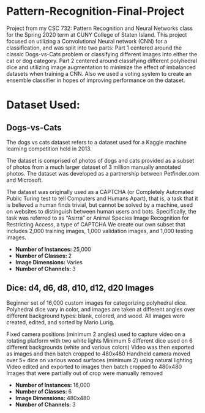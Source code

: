 # Pattern-Recognition-Final-Project
Project from my CSC 732: Pattern Recognition and Neural Networks class for the Spring 2020 term at CUNY College of Staten Island. This project focused on utilizing a Convolutional Neural network (CNN) for a classification, and was split into two parts:
Part 1 centered around the classic Dogs-vs-Cats problem or classifying different images into either the cat or dog category.
Part 2 centered around classifying different polyhedral dice and utilizing image augmentation to minimize the effect of imbalanced datasets when training a CNN. Also we used a voting system to create an ensemble classifier in hopes of improving performance on the dataset.

<h1>Dataset Used:</h1>
<h2>Dogs-vs-Cats</h2>
<p>The dogs vs cats dataset refers to a dataset used for a Kaggle machine learning competition held in 2013.

The dataset is comprised of photos of dogs and cats provided as a subset of photos from a much larger dataset of 3 million manually annotated photos. The dataset was developed as a partnership between Petfinder.com and Microsoft.

The dataset was originally used as a CAPTCHA (or Completely Automated Public Turing test to tell Computers and Humans Apart), that is, a task that it is believed a human finds trivial, but cannot be solved by a machine, used on websites to distinguish between human users and bots. Specifically, the task was referred to as “Asirra” or Animal Species Image Recognition for Restricting Access, a type of CAPTCHA We create our own subset that includes 2,000 training images, 1,000 validation images, and 1,000 testing images.</p>

<ul>
    <li><strong>Number of Instances: </strong>25,000</li>
    <li><strong>Number of Classes: </strong>2</li>
    <li><strong>Image Dimensions: </strong>Varies</li>
    <li><strong>Number of Channels: </strong>3</li>
</ul>

<h2>Dice: d4, d6, d8, d10, d12, d20 Images</h2>
<p>Beginner set of 16,000 custom images for categorizing polyhedral dice. 
    Polyhedral dice vary in color, and images are taken at different angles over different background types: blank, colored, and wood. All images were created, edited, and sorted by Mario Lurig.

Fixed camera positions (minimum 2 angles) used to capture video on a rotating platform with two white lights
Minimum 5 different dice used on 6 different backgrounds (white and various colors)
Video was then exported as images and then batch cropped to 480x480
Handheld camera moved over 5+ dice on various wood surfaces (minimum 2) using natural lighting
Video edited and exported to images then batch cropped to 480x480
Images that were partially out of crop were manually removed
</p>

<ul>
    <li><strong>Number of Instances: </strong>16,000</li>
    <li><strong>Number of Classes: </strong>6</li>
    <li><strong>Image Dimensions: </strong>480x480</li>
    <li><strong>Number of Channels: </strong>3</li>
</ul>
